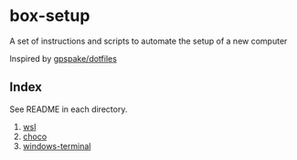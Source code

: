 # box-setup

A set of instructions and scripts to automate the setup of a new computer

Inspired by [gpspake/dotfiles](https://github.com/gpspake/dotfiles)

## Index

See README in each directory.

 1. [wsl](https://github.com/collinbarrett/box-setup/tree/master/wsl)
 2. [choco](https://github.com/collinbarrett/box-setup/tree/master/choco)
 3. [windows-terminal](https://github.com/collinbarrett/box-setup/tree/master/windows-terminal)
